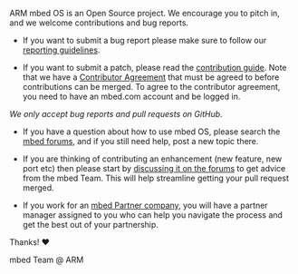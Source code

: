 ARM mbed OS is an Open Source project. We encourage you to pitch in, and we
welcome contributions and bug reports.

* If you want to submit a bug report please make sure to follow our
  [reporting guidelines](https://github.com/ARMmbed/mbed-os/blob/master/Reporting%20Bugs.md).

* If you want to submit a patch, please read the
  [contribution guide](https://github.com/ARMmbed/mbed-os/blob/master/Contributing%20to%20mbed.md).
  Note that we have a
  [Contributor Agreement](http://developer.mbed.org/contributor_agreement/)
  that must be agreed to before contributions can be merged. To agree to the
  contributor agreement, you need to have an mbed.com account and be logged in.

*We only accept bug reports and pull requests on GitHub*.

* If you have a question about how to use mbed OS, please search the
  [mbed forums](http://forums.mbed.com/c/mbed-os), and if you still need help,
  post a new topic there.

* If you are thinking of contributing an enhancement (new feature, new port etc)
  then please start by [discussing it on the forums](http://forums.mbed.com/c/mbed-os)
  to get advice from the mbed Team. This will help streamline getting your pull
  request merged.

* If you work for an [mbed Partner company](http://www.mbed.com/en/partners/our-partners/),
  you will have a partner manager assigned to you who can help you navigate the
  process and get the best out of your partnership.

Thanks! :heart:

mbed Team @ ARM
